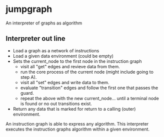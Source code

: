 jumpgraph
=========

An interpreter of graphs as algorithm 

Interpreter out line
--------------------

  * Load a graph as a network of instructions
  * Load a given data environment (could be empty)
  * Sets the current_node to the first node in the instruction graph
    * visit all "get" edges and revieve data from them.
    * run the core process of the current node (might include going to step A).
    * visit all "set" edges and write data to them.
    * evaluate "transition" edges and follow the first one that passes the guard.
    * repeat the above with the new current_node... until a terminal node is found or no out transitions exist.
  * Return any data that is marked for return to a calling (outer) environment.
  
An instruction graph is able to express any algorithm. 
This interpreter executes the instruction graphs algorithm within a given environment.
  
